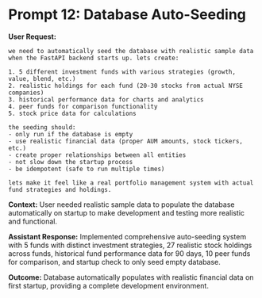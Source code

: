 # Prompt 12: Database Auto-Seeding

**User Request:**
```
we need to automatically seed the database with realistic sample data when the FastAPI backend starts up. lets create:

1. 5 different investment funds with various strategies (growth, value, blend, etc.)
2. realistic holdings for each fund (20-30 stocks from actual NYSE companies)
3. historical performance data for charts and analytics
4. peer funds for comparison functionality
5. stock price data for calculations

the seeding should:
- only run if the database is empty
- use realistic financial data (proper AUM amounts, stock tickers, etc.)
- create proper relationships between all entities
- not slow down the startup process
- be idempotent (safe to run multiple times)

lets make it feel like a real portfolio management system with actual fund strategies and holdings.
```

**Context:** User needed realistic sample data to populate the database automatically on startup to make development and testing more realistic and functional.

**Assistant Response:** Implemented comprehensive auto-seeding system with 5 funds with distinct investment strategies, 27 realistic stock holdings across funds, historical fund performance data for 90 days, 10 peer funds for comparison, and startup check to only seed empty database.

**Outcome:** Database automatically populates with realistic financial data on first startup, providing a complete development environment.
